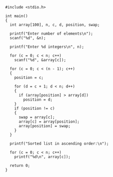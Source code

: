     #include <stdio.h>
     
    int main()
    {
      int array[100], n, c, d, position, swap;
     
      printf("Enter number of elements\n");
      scanf("%d", &n);
     
      printf("Enter %d integers\n", n);
     
      for (c = 0; c < n; c++)
        scanf("%d", &array[c]);
     
      for (c = 0; c < (n - 1); c++)
      {
        position = c;
       
        for (d = c + 1; d < n; d++)
        {
          if (array[position] > array[d])
            position = d;
        }
        if (position != c)
        {
          swap = array[c];
          array[c] = array[position];
          array[position] = swap;
        }
      }
     
      printf("Sorted list in ascending order:\n");
     
      for (c = 0; c < n; c++)
        printf("%d\n", array[c]);
     
      return 0;
    }


